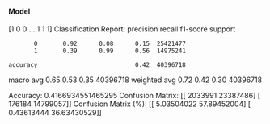#### Model
[1 0 0 ... 1 1 1]
Classification Report:
              precision    recall  f1-score   support

           0       0.92      0.08      0.15  25421477
           1       0.39      0.99      0.56  14975241

    accuracy                           0.42  40396718
   macro avg       0.65      0.53      0.35  40396718
weighted avg       0.72      0.42      0.30  40396718

Accuracy: 0.4166934551465295
Confusion Matrix:
[[ 2033991 23387486]
 [  176184 14799057]]
Confusion Matrix (%):
[[ 5.03504022 57.89452004]
 [ 0.43613444 36.63430529]]
